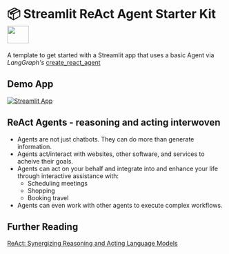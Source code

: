 # 📦 Streamlit ReAct Agent Starter Kit <img src="https://github.com/user-attachments/assets/f0ce59f0-df75-4d23-b5b6-5dd2ec8c344a" width="50" height="40" />

A template to get started with a Streamlit app that uses a basic Agent via *LangGraph's* [create_react_agent](https://langchain-ai.github.io/langgraph/reference/agents/#)



## Demo App

[![Streamlit App](https://static.streamlit.io/badges/streamlit_badge_black_white.svg)](https://app-agent-reactor.streamlit.app/)


## ReAct Agents - reasoning and acting interwoven

* Agents are not just chatbots. They can do more than generate information.
* Agents act/interact with websites, other software, and services to acheive their goals.
* Agents can act on your behalf and integrate into and enhance your life through interactive assistance with:
  * Scheduling meetings
  * Shopping
  * Booking travel  
* Agents can even work with other agents to execute complex workflows.


## Further Reading

[ReAct: Synergizing Reasoning and Acting Language Models](https://arxiv.org/pdf/2210.03629)


